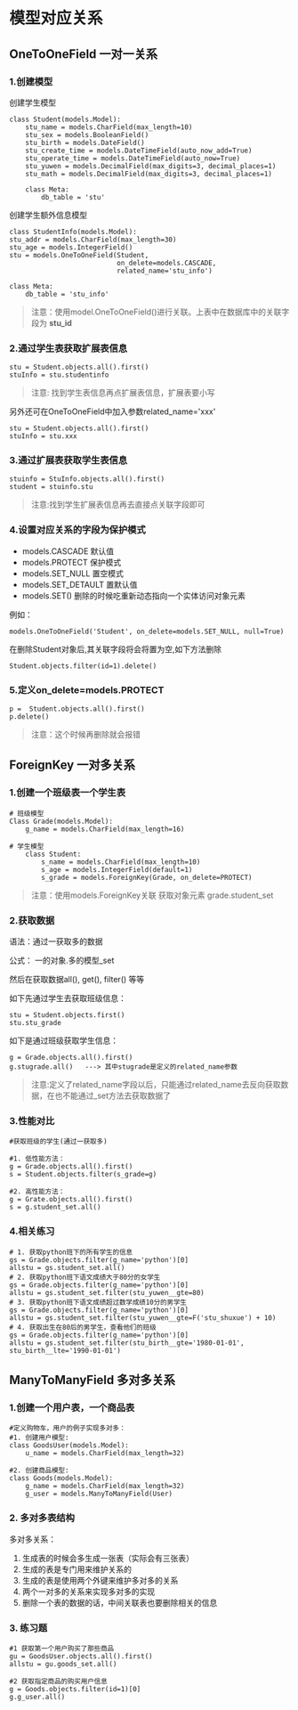# 模型对应关系
## OneToOneField 一对一关系
### 1.创建模型
创建学生模型

    class Student(models.Model):
	    stu_name = models.CharField(max_length=10)
	    stu_sex = models.BooleanField()
	    stu_birth = models.DateField()
	    stu_create_time = models.DateTimeField(auto_now_add=True)
	    stu_operate_time = models.DateTimeField(auto_now=True)
	    stu_yuwen = models.DecimalField(max_digits=3, decimal_places=1)
	    stu_math = models.DecimalField(max_digits=3, decimal_places=1)
	
	    class Meta:
	        db_table = 'stu'

创建学生额外信息模型
    
	class StudentInfo(models.Model):
    stu_addr = models.CharField(max_length=30)
    stu_age = models.IntegerField()
    stu = models.OneToOneField(Student,
                               on_delete=models.CASCADE,
                               related_name='stu_info')

    class Meta:
        db_table = 'stu_info'

> 注意：使用model.OneToOneField()进行关联。上表中在数据库中的关联字段为 **stu_id**

### 2.通过学生表获取扩展表信息
    
	stu = Student.objects.all().first()
    stuInfo = stu.studentinfo
> 注意: 找到学生表信息再点扩展表信息，扩展表要小写

另外还可在OneToOneField中加入参数related_name='xxx'
    
	stu = Student.objects.all().first()
    stuInfo = stu.xxx

### 3.通过扩展表获取学生表信息
    
	stuinfo = StuInfo.objects.all().first()
    student = stuinfo.stu
> 注意:找到学生扩展表信息再去直接点关联字段即可

### 4.设置对应关系的字段为保护模式
- models.CASCADE                      默认值
- models.PROTECT	                保护模式
- models.SET_NULL                 置空模式
- models.SET_DETAULT          置默认值
- models.SET()     删除的时候吃重新动态指向一个实体访问对象元素

例如：
    
	models.OneToOneField('Student', on_delete=models.SET_NULL, null=True)
在删除Student对象后,其关联字段将会将置为空,如下方法删除
    
	Student.objects.filter(id=1).delete()

### 5.定义on_delete=models.PROTECT
    
	p =  Student.objects.all().first()
	p.delete()
> 注意：这个时候再删除就会报错

## ForeignKey 一对多关系
### 1.创建一个班级表一个学生表
    
    # 班级模型
    Class Grade(models.Model):
        g_name = models.CharField(max_length=16)

    # 学生模型
        class Student:
            s_name = models.CharField(max_length=10)
            s_age = models.IntegerField(default=1)
            s_grade = models.ForeignKey(Grade, on_delete=PROTECT)
> 注意：使用models.ForeignKey关联 获取对象元素 grade.student_set

### 2.获取数据
语法：通过一获取多的数据

公式： 一的对象.多的模型_set

然后在获取数据all(), get(), filter() 等等

如下先通过学生去获取班级信息：
    
	stu = Student.objects.first()
    stu.stu_grade

如下是通过班级获取学生信息：
    
	g = Grade.objects.all().first()
    g.stugrade.all()   ---> 其中stugrade是定义的related_name参数
> 注意:定义了related_name字段以后，只能通过related_name去反向获取数据，在也不能通过_set方法去获取数据了
	
### 3.性能对比
    
	#获取班级的学生(通过一获取多)

    #1. 低性能方法：
    g = Grade.objects.all().first()
    s = Student.objects.filter(s_grade=g)

    #2. 高性能方法：
    g = Grate.objects.all().first()
    s = g.student_set.all()

### 4.相关练习
    
	# 1. 获取python班下的所有学生的信息
    gs = Grade.objects.filter(g_name='python')[0]
    allstu = gs.student_set.all()
	# 2. 获取python班下语文成绩大于80分的女学生
    gs = Grade.objects.filter(g_name='python')[0]
    allstu = gs.student_set.filter(stu_yuwen__gte=80)
	# 3. 获取python班下语文成绩超过数学成绩10分的男学生
    gs = Grade.objects.filter(g_name='python')[0]
    allstu = gs.student_set.filter(stu_yuwen__gte=F('stu_shuxue') + 10)
	# 4. 获取出生在80后的男学生，查看他们的班级
    gs = Grade.objects.filter(g_name='python')[0]
    allstu = gs.student_set.filter(stu_birth__gte='1980-01-01', stu_birth__lte='1990-01-01')	

## ManyToManyField 多对多关系
### 1.创建一个用户表，一个商品表
    
	#定义购物车，用户的例子实现多对多： 
	#1. 创建用户模型: 
	class GoodsUser(models.Model): 
		u_name = models.CharField(max_length=32)

    #2. 创建商品模型:
    class Goods(models.Model):
        g_name = models.CharField(max_length=32)
        g_user = models.ManyToManyField(User)

### 2. 多对多表结构
多对多关系：

1. 生成表的时候会多生成一张表（实际会有三张表）
1. 生成的表是专门用来维护关系的
1. 生成的表是使用两个外键来维护多对多的关系
1. 两个一对多的关系来实现多对多的实现　　　
1. 删除一个表的数据的话，中间关联表也要删除相关的信息

### 3. 练习题
    
	#1 获取第一个用户购买了那些商品
    gu = GoodsUser.objects.all().first()
    allstu = gu.goods_set.all()

	#2 获取指定商品的购买用户信息
    g = Goods.objects.filter(id=1)[0]
    g.g_user.all()
